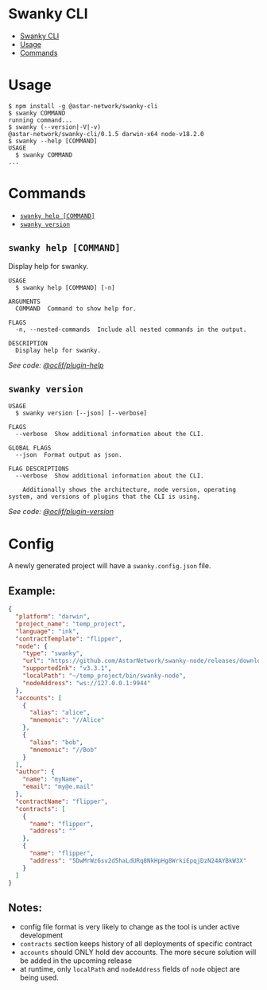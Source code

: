 # Swanky CLI

<!-- toc -->

- [Swanky CLI](#swanky-cli)
- [Usage](#usage)
- [Commands](#commands)
<!-- tocstop -->

# Usage

<!-- usage -->

```sh-session
$ npm install -g @astar-network/swanky-cli
$ swanky COMMAND
running command...
$ swanky (--version|-V|-v)
@astar-network/swanky-cli/0.1.5 darwin-x64 node-v18.2.0
$ swanky --help [COMMAND]
USAGE
  $ swanky COMMAND
...
```

<!-- usagestop -->

# Commands

<!-- commands -->

- [`swanky help [COMMAND]`](#swanky-help-command)
- [`swanky version`](#swanky-version)

## `swanky help [COMMAND]`

Display help for swanky.

```
USAGE
  $ swanky help [COMMAND] [-n]

ARGUMENTS
  COMMAND  Command to show help for.

FLAGS
  -n, --nested-commands  Include all nested commands in the output.

DESCRIPTION
  Display help for swanky.
```

_See code: [@oclif/plugin-help](https://github.com/oclif/plugin-help/blob/v5.1.12/src/commands/help.ts)_

## `swanky version`

```
USAGE
  $ swanky version [--json] [--verbose]

FLAGS
  --verbose  Show additional information about the CLI.

GLOBAL FLAGS
  --json  Format output as json.

FLAG DESCRIPTIONS
  --verbose  Show additional information about the CLI.

    Additionally shows the architecture, node version, operating system, and versions of plugins that the CLI is using.
```

_See code: [@oclif/plugin-version](https://github.com/oclif/plugin-version/blob/v1.1.1/src/commands/version.ts)_

<!-- commandsstop -->

# Config

A newly generated project will have a `swanky.config.json` file.

## Example:

```json
{
  "platform": "darwin",
  "project_name": "temp_project",
  "language": "ink",
  "contractTemplate": "flipper",
  "node": {
    "type": "swanky",
    "url": "https://github.com/AstarNetwork/swanky-node/releases/download/v0.10.0/swanky-node-v0.10.0-macOS-x86_64.tar.gz",
    "supportedInk": "v3.3.1",
    "localPath": "~/temp_project/bin/swanky-node",
    "nodeAddress": "ws://127.0.0.1:9944"
  },
  "accounts": [
    {
      "alias": "alice",
      "mnemonic": "//Alice"
    },
    {
      "alias": "bob",
      "mnemonic": "//Bob"
    }
  ],
  "author": {
    "name": "myName",
    "email": "my@e.mail"
  },
  "contractName": "flipper",
  "contracts": [
    {
      "name": "flipper",
      "address": ""
    },
    {
      "name": "flipper",
      "address": "5DwMrWz6sv2d5haLdURq8NkHpHg8WrkiEpqjDzN24AYBkW3X"
    }
  ]
}
```

## Notes:

- config file format is very likely to change as the tool is under active development
- `contracts` section keeps history of all deployments of specific contract
- `accounts` should ONLY hold dev accounts. The more secure solution will be added in the upcoming release
- at runtime, only `localPath` and `nodeAddress` fields of `node` object are being used.
